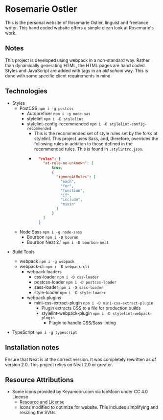 # Rosemarie Ostler

This is the personal website of Rosemarie Ostler, linguist and freelance writer. This hand coded website offers a simple clean look at Rosemarie's work.

## Notes

This project is developed using webpack in a non-standard way. Rather than dynamically generating HTML, the HTML pages are hand coded. Styles and JavaScript are added with tags in an _old school_ way. This is done with some specific client requirements in mind.

## Technologies

- Styles
  - PostCSS `npm i -g postcss`
    - Autoprefixer `npm i -g node-sas`
    - stylelint `npm i -D stylelint`
    - stylelint-config-recommended `npm i -D stylelint-config-recommended`
      - This is the recommended set of style rules set by the folks at stylelint. This project uses Sass, and, therefore, overrides the following rules in addition to those defined in the recommended rules. This is found in `.stylintrc.json`.
      - ```json
          "rules": {
            "at-rule-no-unknown": [
                true,
                {
                  "ignoreAtRules": [
                    "each",
                    "for",
                    "function",
                    "if",
                    "include",
                    "mixin"
                  ]
                }
            ]
          }
        ```
  * Node Sass `npm i -g node-sass`
    - Bourbon `npm i -D bouron`
    * Bourbon Neat 2.1 `npm i -D bourbon-neat`

* Build Tools

  - webpack `npm i -g webpack`

  * webpack-cli `npm i -D webpack-cli`
    - webpack loaders
      - css-loader `npm i -D css-loader`
      * postcss-loader `npm i -D postcss-loader`
      * sass-loader `npm i -D sass-loader`
      * style-loader `npm i -D style-loader`
    - webpack plugins
      - mini-css-extract-plugin `npm i -D mini-css-extract-plugin`
        - Plugin extracts CSS to a file for production builds
        * stylelint-webpack-plugin `npm i -D stylelint-webpack-plugin`
          - Plugin to handle CSS/Sass linting

* TypeScript `npm i -g typescript`

## Installation notes

Ensure that Neat is at the correct version. It was completely rewritten as of version 2.0. This project relies on Neat 2.0 or greater.

## Resource Attributions

- Some icons provided by Keyamoon.com via IcoMoon under CC 4.0 License
  - [Resource and License](https://icomoon.io/#icons-icomoon)
  - Icons modified to optimize for website. This includes simplifying and resizing the SVGs
